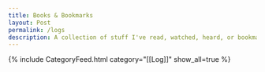 ```yaml
---
title: Books & Bookmarks
layout: Post
permalink: /logs
description: A collection of stuff I've read, watched, heard, or bookmarked lately.
---
```


<div class="logs-filter">
  <div class="filter-badges" id="typeBadges"></div>
</div>

{% include CategoryFeed.html category="[[Log]]" show_all=true %}

<script src="{{ site.baseurl }}/assets/js/library-filter.js"></script> 